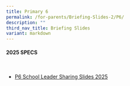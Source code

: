 ```yaml
---
title: Primary 6
permalink: /for-parents/Briefing-Slides-2/P6/
description: ""
third_nav_title: Briefing Slides
variant: markdown
---
```

#### **2025 SPECS**
<br>

* [P6 School Leader Sharing Slides 2025](/files/2025_SPECS_P6.pdf)